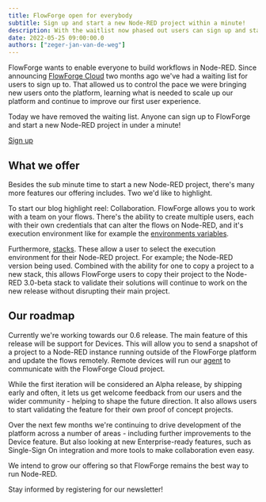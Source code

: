 ```yaml
---
title: FlowForge open for everybody
subtitle: Sign up and start a new Node-RED project within a minute!
description: With the waitlist now phased out users can sign up and start using FlowForge right away and start developing on new projects.
date: 2022-05-25 09:00:00.0
authors: ["zeger-jan-van-de-weg"]
---
```


FlowForge wants to enable everyone to build workflows in Node-RED. Since announcing
[FlowForge Cloud](https://flowforge.com/blog/2022/02/announcing-flowforge-cloud/)
two months ago we've had a waiting list for users to sign up to. That allowed us
to control the pace we were bringing new users onto the platform, learning what
is needed to scale up our platform and continue to improve our first user experience.

Today we have removed the waiting list. Anyone can sign up to FlowForge and start a
new Node-RED project in under a minute!

<!--more-->

<div class="max-w-md m-auto">
  <a class="ff-btn ff-btn--primary" href="https://app.flowforge.com/account/create">Sign up</a>
</div>

## What we offer

Besides the sub minute time to start a new Node-RED project, there's many more
features our offering includes. Two we'd like to highlight.

To start our blog highlight reel: Collaboration. FlowForge allows you to work
with a team on your flows. There's the ability to create multiple users, each
with their own credentials that can alter the flows on Node-RED, and it's
execution environment like for example the [environments variables](https://flowforge.com/docs/user/envvar/).

Furthermore, [stacks](https://flowforge.com/docs/user/changestack). These allow
a user to select the execution environment for their Node-RED project. For example; the
Node-RED version being used. Combined with the ability for one to copy a project
to a new stack, this allows FlowForge users to copy their project to the Node-RED
3.0-beta stack to validate their solutions will continue to work on the new release
without disrupting their main project.

## Our roadmap

Currently we're working towards our 0.6 release. The main feature of this release
will be support for Devices. This will allow you to send a snapshot of a project
to a Node-RED instance running outside of the FlowForge platform and update the flows
remotely. Remote devices will run our [agent](https://github.com/flowforge/flowforge-device-agent)
to communicate with the FlowForge Cloud project.

While the first iteration will be considered an Alpha release, by shipping early and often, it lets us get
welcome feedback from our users and the wider community - helping to shape the future direction.
It also allows users to start validating the feature for their own proof of concept projects.

Over the next few months we're continuing to drive development of the platform
across a number of areas - including further improvements to the Device feature.
But also looking at new Enterprise-ready features, such as Single-Sign On integration
and more tools to make collaboration even easy.

We intend to grow our offering so that FlowForge remains the best way to run
Node-RED.

Stay informed by registering for our newsletter!
